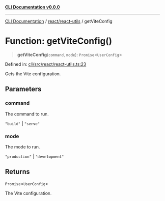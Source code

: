 [**CLI Documentation v0.0.0**](../../../README.md)

***

[CLI Documentation](../../../modules.md) / [react/react-utils](../README.md) / getViteConfig

# Function: getViteConfig()

> **getViteConfig**(`command`, `mode`): `Promise`\<`UserConfig`\>

Defined in: [cli/src/react/react-utils.ts:23](https://github.com/stonemjs/cli/blob/9e518a2b8256b5ebc9e0e69a80ac84eb1fb59bf9/src/react/react-utils.ts#L23)

Gets the Vite configuration.

## Parameters

### command

The command to run.

`"build"` | `"serve"`

### mode

The mode to run.

`"production"` | `"development"`

## Returns

`Promise`\<`UserConfig`\>

The Vite configuration.
